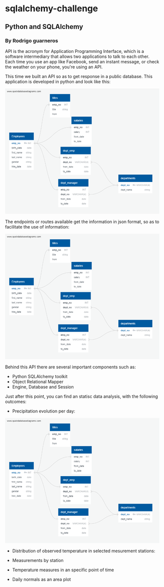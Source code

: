 # sqlalchemy-challenge
## Python and SQLAlchemy 
### By Rodrigo guarneros

API is the acronym for Application Programming Interface, which is a software intermediary that allows two applications to talk to each other. Each time you use an app like Facebook, send an instant message, or check the weather on your phone, you're using an API.

This time we built an API so as to get response in a public database. This application is developed in python and look like this:

![Alt Text](https://github.com/RodGuarneros/sql-challenge/blob/main/EmployeeSQL/resources/physical_model_diagram_rodrigo.png)

The endpoints or routes available get the information in json format, so as to facilitate the use of information:

![Alt Text](https://github.com/RodGuarneros/sql-challenge/blob/main/EmployeeSQL/resources/physical_model_diagram_rodrigo.png)

Behind this API there are several important components such as: 

- Python SQLAlchemy toolkit
- Object Relational Mapper
- Engine, Database and Session

Just after this point, you can find an statisc data analysis, with the following outcomes:

- Precipitation evolution per day:

![Alt Text](https://github.com/RodGuarneros/sql-challenge/blob/main/EmployeeSQL/resources/physical_model_diagram_rodrigo.png)

- Distribution of observed temperature in selected mesurement stations:

- Measurements by station

- Temperature measures in an specific point of time

- Daily normals as an area plot
